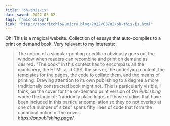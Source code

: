 ```yaml
---
title: "oh-this-is"
date_saved: 2022-03-02
tags: ["microblog"]
link: "http://tomcritchlow.micro.blog/2022/03/02/oh-this-is.html"
---
```

Oh! This is a magical website. Collection of essays that auto-compiles to a print on demand book. Very relevant to my interests:

<blockquote class="quoteback" darkmode="" data-title="On%20Publishing%3A%20Graphic%20Designers%20Who%20Publish" data-author="" cite="https://onpublishing.page/">
The notion of a singular printing or edition obviously goes out the window when readers can recombine and print on demand as desired. "The book" in this context has to encompass all the machinery, the HTML and CSS, the server, the underlying content, the templates for the pages, the code to collate them, and the means of printing. Drawing attention to its own publishing to a degree a more traditionally constructed book might not. This is particularly visible, I think, on the cover for the on-demand print version of <em>On Publishing</em> where the logic of: "randomly place logos of those studios that have been included in this particular compilation so they do not overlap at one of a number of sizes" spans fifty lines of code that form the canonical notion of the cover.
<footer> <cite><a href="https://onpublishing.page/">https://onpublishing.page/</a></cite></footer>
</blockquote>
<script note="" src="https://cdn.jsdelivr.net/gh/Blogger-Peer-Review/quotebacks@1/quoteback.js"></script>
